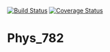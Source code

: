 [![Build Status](https://travis-ci.org/andrewhuynguyen/Phys_782.svg?branch=master)](https://travis-ci.org/andrewhuynguyen/Phys_782)
[![Coverage Status](https://coveralls.io/repos/github/andrewhuynguyen/Phys_782/badge.svg?branch=master)](https://coveralls.io/github/andrewhuynguyen/Phys_782?branch=master)

# Phys_782
